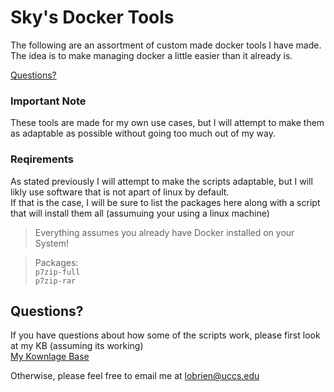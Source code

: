 # Sky's Docker Tools

The following are an assortment of custom made docker tools I have made.  
The idea is to make managing docker a little easier than it already is.

[Questions?](#Questions?)

### Important Note

These tools are made for my own use cases, but I will attempt to make them as adaptable as possible without going too much out of my way.

### Reqirements

As stated previously I will attempt to make the scripts adaptable, but I will likly use software that is not apart of linux by default.  
If that is the case, I will be sure to list the packages here along with a script that will install them all (assumuing your using a linux machine)  

> Everything assumes you already have Docker installed on your System!

> Packages:  
> `p7zip-full`  
> `p7zip-rar`

## Questions?

If you have questions about how some of the scripts work, please first look at my KB (assuming its working)  
[My Kownlage Base](https://kb.allofsky.com/)  

Otherwise, please feel free to email me at <lobrien@uccs.edu>
